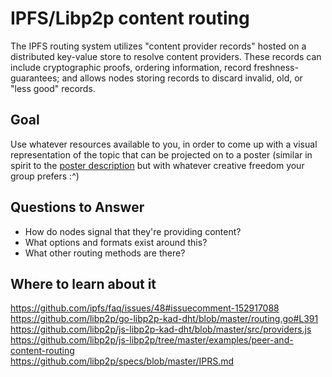 # IPFS/Libp2p content routing

The IPFS routing system utilizes "content provider records" hosted on a distributed key-value store to resolve content providers. These records can include cryptographic proofs, ordering information, record freshness-guarantees; and allows nodes storing records to discard invalid, old, or "less good" records.

## Goal

Use whatever resources available to you, in order to come up with a visual representation of the topic that can be projected on to a poster (similar in spirit to the [poster description](README.md#description) but with whatever creative freedom your group prefers :^)

## Questions to Answer

<Series of questions which the group should try to answer>

- How do nodes signal that they're providing content?
- What options and formats exist around this?
- What other routing methods are there?

## Where to learn about it
<https://github.com/ipfs/faq/issues/48#issuecomment-152917088>  
<https://github.com/libp2p/go-libp2p-kad-dht/blob/master/routing.go#L391>  
<https://github.com/libp2p/js-libp2p-kad-dht/blob/master/src/providers.js>  
<https://github.com/libp2p/js-libp2p/tree/master/examples/peer-and-content-routing>  
<https://github.com/libp2p/specs/blob/master/IPRS.md>
